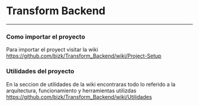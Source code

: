 # Transform Backend
***

### Como importar el proyecto
Para importar el proyect visitar la wiki https://github.com/bizk/Transform_Backend/wiki/Project-Setup

### Utilidades del proyecto
En la seccion de utilidades de la wiki encontraras todo lo referido a la arquitectura, funcionamiento y herramientas utilizdas
https://github.com/bizk/Transform_Backend/wiki/Utilidades

